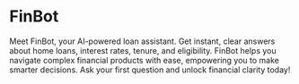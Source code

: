 # FinBot
Meet FinBot, your AI-powered loan assistant. Get instant, clear answers about home loans, interest rates, tenure, and eligibility. FinBot helps you navigate complex financial products with ease, empowering you to make smarter decisions. Ask your first question and unlock financial clarity today!
